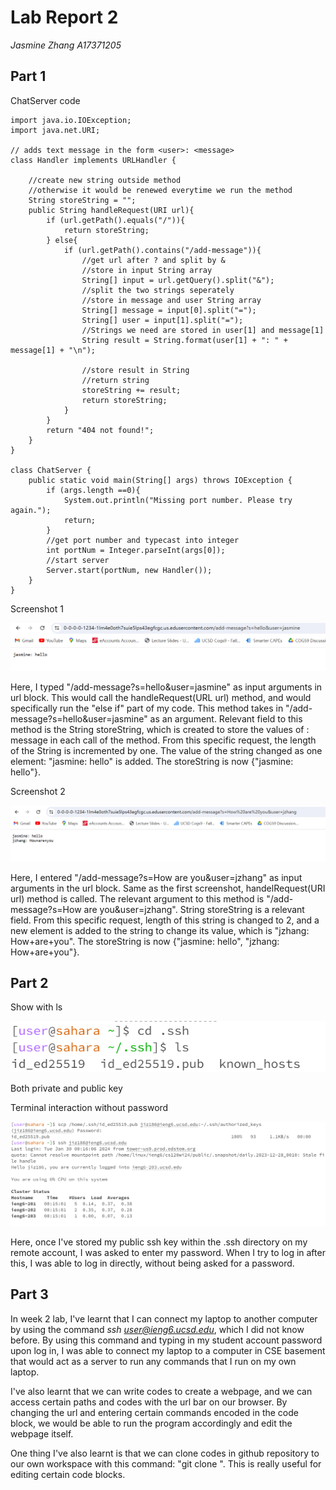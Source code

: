 # Lab Report 2
*Jasmine Zhang A17371205*
## Part 1
ChatServer code
```
import java.io.IOException;
import java.net.URI;

// adds text message in the form <user>: <message>
class Handler implements URLHandler {

    //create new string outside method
    //otherwise it would be renewed everytime we run the method
    String storeString = "";
    public String handleRequest(URI url){
        if (url.getPath().equals("/")){
            return storeString;
        } else{
            if (url.getPath().contains("/add-message")){
                //get url after ? and split by &
                //store in input String array
                String[] input = url.getQuery().split("&");
                //split the two strings seperately
                //store in message and user String array
                String[] message = input[0].split("=");
                String[] user = input[1].split("=");
                //Strings we need are stored in user[1] and message[1]
                String result = String.format(user[1] + ": " + message[1] + "\n");
                
                //store result in String
                //return string
                storeString += result;
                return storeString;
            }
        }
        return "404 not found!";
    }
}

class ChatServer {
    public static void main(String[] args) throws IOException {
        if (args.length ==0){
            System.out.println("Missing port number. Please try again.");
            return;
        }
        //get port number and typecast into integer
        int portNum = Integer.parseInt(args[0]);
        //start server
        Server.start(portNum, new Handler());
    }
}
```

Screenshot 1

![Image](L2S2.png)

Here, I typed "/add-message?s=hello&user=jasmine" as input arguments in url block. This would call the handleRequest(URL url) method, and would specifically run the "else if" part of my code. This method takes in "/add-message?s=hello&user=jasmine" as an argument. Relevant field to this method is the String storeString, which is created to store the values of <user>: message in each call of the method. From this specific request, the length of the String is incremented by one. The value of the string changed as one element: "jasmine: hello" is added. The storeString is now {"jasmine: hello"}.

Screenshot 2

![Image](L2S3.png)

Here, I entered "/add-message?s=How are you&user=jzhang" as input arguments in the url block. Same as the first screenshot, handelRequest(URI url) method is called. The relevant argument to this method is "/add-message?s=How are you&user=jzhang". String storeString is a relevant field. From this specific request, length of this string is changed to 2, and a new element is added to the string to change its value, which is "jzhang: How+are+you". The storeString is now {"jasmine: hello", "jzhang: How+are+you"}.

## Part 2
Show with ls

![Image](L2S4.png)

Both private and public key

Terminal interaction without password

![Image](L2S5.png)

Here, once I've stored my public ssh key within the .ssh directory on my remote account, I was asked to enter my password. When I try to log in after this, I was able to log in directly, without being asked for a password.


## Part 3
In week 2 lab, I've learnt that I can connect my laptop to another computer by using the command *ssh user@ieng6.ucsd.edu*, which I did not know before. By using this command and typing in my student account password upon log in, I was able to connect my laptop to a computer in CSE basement that would act as a server to run any commands that I run on my own laptop. 

I've also learnt that we can write codes to create a webpage, and we can access certain paths and codes with the url bar on our browser. By changing the url and entering certain commands encoded in the code block, we would be able to run the program accordingly and edit the webpage itself.

One thing I've also learnt is that we can clone codes in github repository to our own workspace with this command: "git clone <url>". This is really useful for editing certain code blocks.
